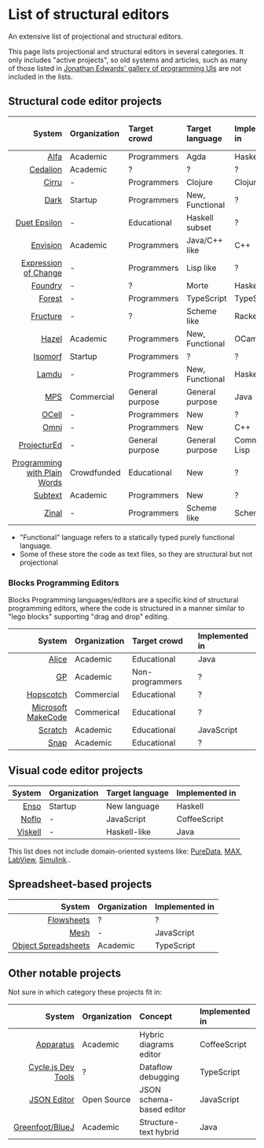 # List of structural editors

An extensive list of projectional and structural editors.

This page lists projectional and structural editors in several categories.
It only includes "active projects", so old systems and articles, such as many of those listed in
[Jonathan Edwards' gallery of programming UIs](http://alarmingdevelopment.org/?p=1068)
are not included in the lists.

## Structural code editor projects

| System                                                    | Organization | Target crowd    | Target language | Implemented in | Last known update
|----------------------------------------------------------:|:-------------|:----------------|:----------------|:---------------|:------------------
| [Alfa](http://www.cse.chalmers.se/~hallgren/Alfa/)        | Academic     | Programmers     | Agda            | Haskell        | 2020
| [Cedalion](http://cedalion.sourceforge.net)               | Academic     | ?               | ?               | ?              | 2013
| [Cirru](http://cirru.org)                                 | -            | Programmers     | Clojure         | Clojure        | 2021
| [Dark](https://darklang.com)                              | Startup      | Programmers     | New, Functional | ?              | 2021
| [Duet Epsilon](https://chrisdone.com/toys/duet-epsilon/)  | -            | Educational     | Haskell subset  | ?              | ?
| [Envision](http://dimitar-asenov.github.io/Envision/)     | Academic     | Programmers     | Java/C++ like   | C++            | 2018
| [Expression of Change](http://expressionsofchange.org)    | -            | Programmers     | Lisp like       | ?              | 2018
| [Foundry](https://github.com/int-index/foundry)           | -            | ?               | Morte           | Haskell        | 2021
| [Forest](https://github.com/tehwalris/forest)             | -            | Programmers     | TypeScript      | TypeScript     | 2021
| [Fructure](https://fructure-editor.tumblr.com)            | -            | ?               | Scheme like     | Racket         | 2020
| [Hazel](http://hazel.org)                                 | Academic     | Programmers     | New, Functional | OCaml          | 2021
| [Isomorƒ](https://isomorf.io)                             | Startup      | Programmers     | ?               | ?              | 2018
| [Lamdu](http://www.lamdu.org)                             | -            | Programmers     | New, Functional | Haskell        | 2021
| [MPS](https://www.jetbrains.com/mps/)                     | Commercial   | General purpose | General purpose | Java           | 2021
| [OCell](http://kevinmahoney.co.uk/ocell/)                 | -            | Programmers     | New             | ?              | 2020
| [Omni](https://github.com/daniel-kun/omni)                | -            | Programmers     | New             | C++            | 2017
| [ProjecturEd](https://github.com/projectured/projectured) | -            | General purpose | General purpose | Common Lisp    | 2017
| [Programming with Plain Words][1]                         | Crowdfunded  | Educational     | New             | ?              | 2017
| [Subtext](http://www.subtext-lang.org)                    | Academic     | Programmers     | New             | ?              | 2018
| [Zinal](https://gitlab.com/nickcollins/zinal)             | -            | Programmers     | Scheme like     | Scheme         | 2017

[1]: https://www.patreon.com/posts/screenshot-with-14865073

* "Functional" language refers to a statically typed purely functional language.
* Some of these store the code as text files, so they are structural but not projectional

### Blocks Programming Editors

Blocks Programming languages/editors are a specific kind of structural programming editors,
where the code is structured in a manner similar to "lego blocks" supporting "drag and drop" editing.

| System                                     | Organization | Target crowd    | Implemented in
|-------------------------------------------:|:-------------|:----------------|:--------------
| [Alice](http://www.alice.org)              | Academic     | Educational     | Java
| [GP](https://harc.ycr.org/project/gp/)     | Academic     | Non-programmers | ?
| [Hopscotch](https://gethopscotch.com)      | Commercial   | Educational     | ?
| [Microsoft MakeCode](https://makecode.com) | Commerical   | Educational     | ?
| [Scratch](https://scratch.mit.edu)         | Academic     | Educational     | JavaScript
| [Snap](https://snap.berkeley.edu)          | Academic     | Educational     | ?

## Visual code editor projects

| System                                        | Organization | Target language | Implemented in
|----------------------------------------------:|:-------------|:----------------|:--------------
| [Enso](http://www.enso.org)                   | Startup      | New language    | Haskell
| [Noflo](https://noflojs.org/)                 | -            | JavaScript      | CoffeeScript
| [Viskell](https://github.com/viskell/viskell) | -            | Haskell-like    | Java

This list does not include domain-oriented systems like:
[PureData](https://puredata.info),
[MAX](https://cycling74.com/products/max/),
[LabView](http://www.ni.com/en-il/shop/labview.html),
[Simulink](https://www.mathworks.com/products/simulink.html)..

## Spreadsheet-based projects

| System                                                              | Organization | Implemented in
|--------------------------------------------------------------------:|:-------------|:--------------
| [Flowsheets](http://tinyletter.com/Flowsheets/)                     | ?            | ?
| [Mesh](https://github.com/chrispsn/mesh)                            | -            | JavaScript
| [Object Spreadsheets](https://sdg.csail.mit.edu/projects/objsheets) | Academic     | TypeScript

## Other notable projects

Not sure in which category these projects fit in:

| System                                                        | Organization | Concept                  | Implemented in
|--------------------------------------------------------------:|:-------------|:-------------------------|:--------------
| [Apparatus](http://aprt.us)                                   | Academic     | Hybric diagrams editor   | CoffeeScript
| [Cycle.js Dev Tools](https://cycle.js.org)                    | ?            | Dataflow debugging       | TypeScript
| [JSON Editor](https://github.com/json-editor/json-editor.git) | Open Source  | JSON schema-based editor | JavaScript
| [Greenfoot/BlueJ](https://www.greenfoot.org/)                 | Academic     | Structure-text hybrid    | Java
